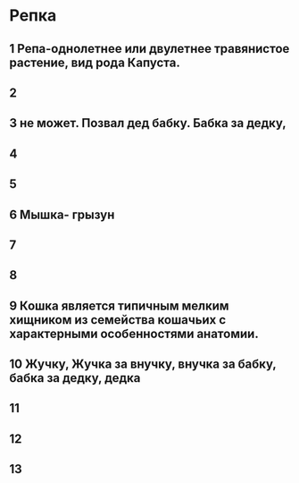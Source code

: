 # Репка
## 1 Репа-однолетнее или двулетнее травянистое растение, вид рода Капуста.
## 2
## 3 не может. Позвал дед бабку. Бабка за дедку, 
## 4
## 5
## 6 Мышка- грызун
## 7
## 8
## 9 Кошка является типичным мелким хищником из семейства кошачьих с характерными особенностями анатомии.
## 10 Жучку, Жучка за внучку, внучка за бабку, бабка за дедку, дедка
## 11
## 12
## 13
